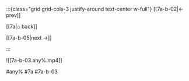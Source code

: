 :::{class="grid grid-cols-3 justify-around text-center w-full"}
[[7a-b-02|← prev]]

[[7a|⌂ back]]

[[7a-b-05|next →]]

:::

![[7a-b-03.any%.mp4]]

#any% #7a #7a-b-03